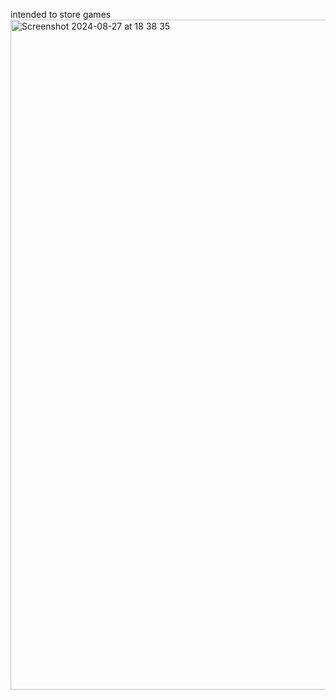 intended to store games
<img width="1072" alt="Screenshot 2024-08-27 at 18 38 35" src="https://github.com/user-attachments/assets/69f32010-a0f4-4f6e-a748-b9a1ea28324e">
